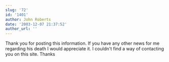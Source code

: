 ```yaml
---
slug: '72'
id: '1401'
author: John Roberts
date: '2003-12-07 21:37:52'
author_url: ''
---
```

Thank you for posting this information.
If you have any other news for me regarding his death I would appreciate it.  I couldn't find a way of contacting you on this site.
Thanks

